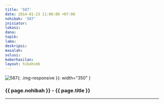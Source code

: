 ```yaml
---
title: '587'
date: 2014-01-23 11:08:00 +07:00
nohibah: '587'
inisiator: 
lokasi: 
dana: 
topik: 
lama: 
deskripsi: 
masalah: 
solusi: 
keberhasilan: 
layout: hibahcmb
---
```


![587](/static/img/hibahcmb/587.png){: .img-responsive }{: width="350" }

### {{ page.nohibah }} - {{ page.title }}

---
